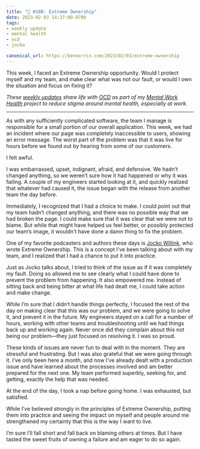 ```yaml
---
title: "🧠 #108: Extreme Ownership"
date: 2023-02-03 14:37:00-0700
tags:
- weekly update
- mental health
- ocd
- jocko

canonical_url: https://bennorris.com/2023/02/03/extreme-ownership
---
```


This week, I faced an Extreme Ownership opportunity. Would I protect myself and my team, and make clear what was not our fault, or would I own the situation and focus on fixing it?

_These [weekly updates](https://bennorris.com/tags/weekly-update/) share life with [OCD](https://bennorris.com/tags/ocd/) as part of my [Mental Work Health](https://bennorris.com/mental-work-health/) project to reduce stigma around mental health, especially at work._

***

As with any sufficiently complicated software, the team I manage is responsible for a small portion of our overall application. This week, we had an incident where our page was completely inaccessible to users, showing an error message. The worst part of the problem was that it was live for hours before we found out by hearing from some of our customers.

I felt awful.

I was embarrassed, upset, indignant, afraid, and defensive. We hadn’t changed anything, so we weren’t sure how it had happened or why it was failing. A couple of my engineers started looking at it, and quickly realized that whatever had caused it, the issue began with the release from another team the day before.

Immediately, I recognized that I had a choice to make. I could point out that my team hadn’t changed anything, and there was no possible way that we had broken the page. I could make sure that it was clear that we were not to blame. But while that might have helped us feel better, or possibly protected our team’s image, it wouldn’t have done a damn thing to fix the problem.

One of my favorite podcasters and authors these days is [Jocko Willink](https://bennorris.com/tags/jocko), who wrote Extreme Ownership. This is a concept I’ve been talking about with my team, and I realized that I had a chance to put it into practice.

Just as Jocko talks about, I tried to think of the issue as if it was completely my fault. Doing so allowed me to see clearly what I could have done to prevent the problem from happening. It also empowered me. Instead of sitting back and being bitter at what life had dealt me, I could take action and make change.

While I’m sure that I didn’t handle things perfectly, I focused the rest of the day on making clear that this was our problem, and we were going to solve it, and prevent it in the future. My engineers stayed on a call for a number of hours, working with other teams and troubleshooting until we had things back up and working again. Never once did they complain about this not being our problem—they just focused on resolving it. I was so proud.

These kinds of issues are never fun to deal with in the moment. They are stressful and frustrating. But I was also grateful that we were going through it. I’ve only been here a month, and now I’ve already dealt with a production issue and have learned about the processes involved and am better prepared for the next one. My team performed superbly, seeking for, and getting, exactly the help that was needed.

At the end of the day, I took a nap before going home. I was exhausted, but satisfied.

While I’ve believed strongly in the principles of Extreme Ownership, putting them into practice and seeing the impact on myself and people around me strengthened my certainty that this is the way I want to live.

I’m sure I’ll fall short and fall back on blaming others at times. But I have tasted the sweet fruits of owning a failure and am eager to do so again.



